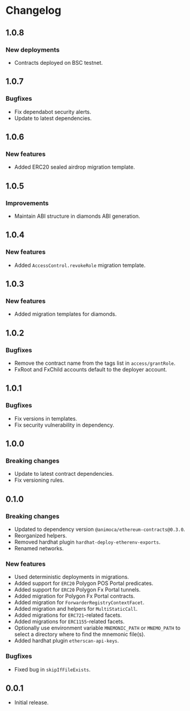 # Changelog

## 1.0.8

### New deployments

- Contracts deployed on BSC testnet.

## 1.0.7

### Bugfixes

- Fix dependabot security alerts.
- Update to latest dependencies.

## 1.0.6

### New features

- Added ERC20 sealed airdrop migration template.

## 1.0.5

### Improvements

- Maintain ABI structure in diamonds ABI generation.

## 1.0.4

### New features

- Added `AccessControl.revokeRole` migration template.

## 1.0.3

### New features

- Added migration templates for diamonds.

## 1.0.2

### Bugfixes

- Remove the contract name from the tags list in `access/grantRole`.
- FxRoot and FxChild accounts default to the deployer account.

## 1.0.1

### Bugfixes

- Fix versions in templates.
- Fix security vulnerability in dependency.

## 1.0.0

### Breaking changes

- Update to latest contract dependencies.
- Fix versioning rules.

## 0.1.0

### Breaking changes

- Updated to dependency version `@animoca/ethereum-contracts@0.3.0`.
- Reorganized helpers.
- Removed hardhat plugin `hardhat-deploy-etherenv-exports`.
- Renamed networks.

### New features

- Used deterministic deployments in migrations.
- Added support for `ERC20` Polygon POS Portal predicates.
- Added support for `ERC20` Polygon Fx Portal tunnels.
- Added migration for Polygon Fx Portal contracts.
- Added migration for `ForwarderRegistryContextFacet`.
- Added migration and helpers for `MultiStaticCall`.
- Added migrations for `ERC721`-related facets.
- Added migrations for `ERC1155`-related facets.
- Optionally use environment variable `MNEMONIC_PATH` or `MNEMO_PATH` to select a directory where to find the mnemonic file(s).
- Added hardhat plugin `etherscan-api-keys`.

### Bugfixes

- Fixed bug in `skipIfFileExists`.

## 0.0.1

- Initial release.
